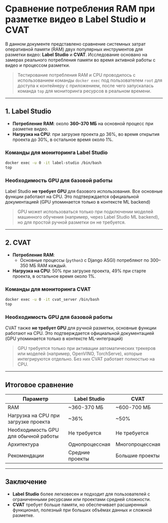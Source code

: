 # Сравнение потребления RAM при разметке видео в Label Studio и CVAT

В данном документе представлено сравнение системных затрат оперативной памяти (RAM) двух популярных инструментов для разметки видео: **Label Studio** и **CVAT**. Исследование основано на замерах реального потребления памяти во время активной работы с видео и процессом разметки.

> Тестирование потребления RAM и CPU проводилось с использованием команды `docker exec` под пользователем `root` для доступа к контейнеру с приложением, после чего запускалась команда `top` для мониторинга ресурсов в реальном времени.

---

## 1. Label Studio

- **Потребление RAM**: около **360–370 МБ** на основной процесс при разметке видео.
- **Нагрузка на CPU**: при загрузке проекта до 36%, во время открытия проекта до 30%, в остальное время около 1%.

### Команды для мониторинга Label Studio

```bash
docker exec -u 0 -it label-studio /bin/bash
top
```

### Необходимость GPU для базовой работы

Label Studio **не требует GPU** для базового использования. Все основные функции работают на CPU. Это подтверждается официальной документацией (GPU упоминается только в контексте ML backend)

> GPU может использоваться только при подключении моделей машинного обучения (например, через Label Studio ML backend), но для простой ручной разметки он не требуется.

---

## 2. CVAT

- **Потребление RAM**:
  - Основные процессы (`python3` с Django ASGI) потребляют по 300–350 МБ RAM каждый.
- **Нагрузка на CPU**: 50% при загрузке проекта, 49% при старте проекта, в остальное время около 1%.

### Команды для мониторинга CVAT

```bash
docker exec -u 0 -it cvat_server /bin/bash
top
```

### Необходимость GPU для базовой работы

CVAT также **не требует GPU** для ручной разметки, основные функции работают на CPU. Это подтверждается официальной документацией (GPU упоминается только в контексте ML-интеграций)

> GPU требуется только при активации автоматических трекеров или моделей (например, OpenVINO, TorchServe), которые интегрируются отдельно. Без них CVAT работает полностью на CPU.

---

## Итоговое сравнение

| Параметр                             | Label Studio    | CVAT            |
| ------------------------------------ | --------------- | --------------- |
| RAM                                  | \~360-370 МБ    | \~600-700 МБ    |
| Нагрузка на CPU при загрузке проекта | \~36%           | \~50%           |
| Необходимость GPU для обычной работы | Не требуется    | Не требуется    |
| Архитектура                          | Однопроцессная  | Многопроцессная |
| Рекомендации                         | Средние проекты | Большие проекты |

---

## Заключение

- **Label Studio** более легковесен и подходит для пользователей с ограниченными ресурсами или проектами средней сложности.
- **CVAT** требует больше памяти, но обеспечивает расширенный функционал, полезный при больших объёмах данных и сложной разметке.
